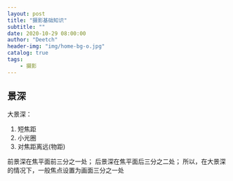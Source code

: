 ```yaml
---
layout: post
title: "摄影基础知识"
subtitle: ""
date: 2020-10-29 08:00:00
author: "Deetch"
header-img: "img/home-bg-o.jpg"
catalog: true
tags:
    - 摄影
---
```


## 景深

大景深：
1. 短焦距
2. 小光圈
3. 对焦距离远(物距)

前景深在焦平面前三分之一处；
后景深在焦平面后三分之二处；
所以，在大景深的情况下，一般焦点设置为画面三分之一处

